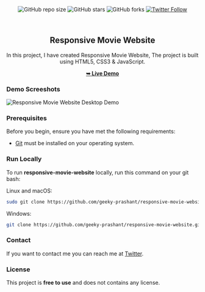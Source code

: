 <div align="center">
  
  ![GitHub repo size](https://img.shields.io/github/repo-size/geeky-prashant/responsive-movie-website)
  ![GitHub stars](https://img.shields.io/github/stars/geeky-prashant/responsive-movie-website)
  ![GitHub forks](https://img.shields.io/github/forks/geeky-prashant/responsive-movie-website?style=social)
  [![Twitter Follow](https://img.shields.io/twitter/follow/geekyprashant?style=social)](https://twitter.com/intent/follow?screen_name=geekyprashant)
 
  <br />

  <h2 align="center">Responsive Movie Website</h2>

  In this project, I have created Responsive Movie Website, The project is built using HTML5, CSS3 & JavaScript.

  <a href="https://geeky-prashant.github.io/responsive-movie-website/"><strong>➥ Live Demo</strong></a>

</div>

### Demo Screeshots

![Responsive Movie Website Desktop Demo](./readme-images/Responsive-Movie-Website.png "Desktop Demo")

### Prerequisites

Before you begin, ensure you have met the following requirements:

* [Git](https://git-scm.com/downloads "Download Git") must be installed on your operating system.

### Run Locally

To run **responsive-movie-website** locally, run this command on your git bash:

Linux and macOS:

```bash
sudo git clone https://github.com/geeky-prashant/responsive-movie-website.git
```

Windows:

```bash
git clone https://github.com/geeky-prashant/responsive-movie-website.git
```

### Contact

If you want to contact me you can reach me at [Twitter](https://www.twitter.com/geekyprashant).

### License

This project is **free to use** and does not contains any license.
